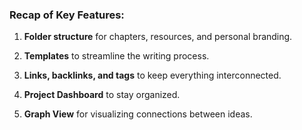 ### Recap of Key Features:

1. **Folder structure** for chapters, resources, and personal branding.
    
2. **Templates** to streamline the writing process.
    
3. **Links, backlinks, and tags** to keep everything interconnected.
    
4. **Project Dashboard** to stay organized.
    
5. **Graph View** for visualizing connections between ideas.